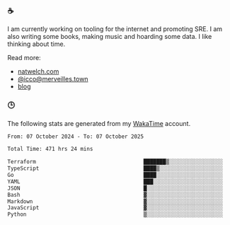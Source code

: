 ### ☕

I am currently working on tooling for the internet and promoting SRE. I am also writing some books, making music and hoarding some data. I like thinking about time.

Read more:

 - [natwelch.com](https://natwelch.com)
 - [@icco@merveilles.town](https://merveilles.town/@icco)
 - [blog](https://writing.natwelch.com)

### 🕒

The following stats are generated from my [WakaTime](https://wakatime.com/@icco) account.

<!--START_SECTION:waka-->

```txt
From: 07 October 2024 - To: 07 October 2025

Total Time: 471 hrs 24 mins

Terraform                                  ███████▒░░░░░░░░░░░░░░░░░   29.29 %
TypeScript                                 ████▒░░░░░░░░░░░░░░░░░░░░   17.75 %
Go                                         ████░░░░░░░░░░░░░░░░░░░░░   16.62 %
YAML                                       ███░░░░░░░░░░░░░░░░░░░░░░   11.51 %
JSON                                       █░░░░░░░░░░░░░░░░░░░░░░░░   03.70 %
Bash                                       ▓░░░░░░░░░░░░░░░░░░░░░░░░   02.90 %
Markdown                                   ▓░░░░░░░░░░░░░░░░░░░░░░░░   02.69 %
JavaScript                                 ▓░░░░░░░░░░░░░░░░░░░░░░░░   02.04 %
Python                                     ▒░░░░░░░░░░░░░░░░░░░░░░░░   01.66 %
```

<!--END_SECTION:waka-->
